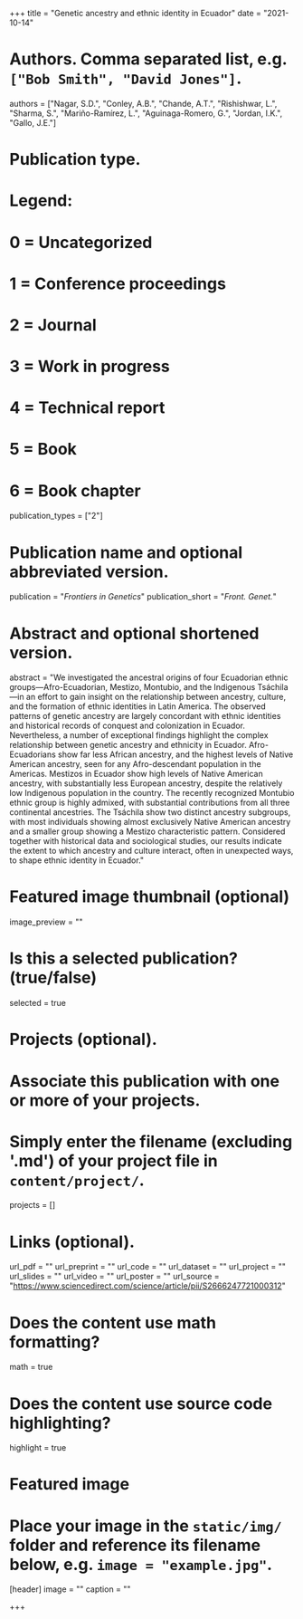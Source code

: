 +++
title = "Genetic ancestry and ethnic identity in Ecuador"
date = "2021-10-14"


# Authors. Comma separated list, e.g. `["Bob Smith", "David Jones"]`.
authors = ["Nagar, S.D.", "Conley, A.B.", "Chande, A.T.",  "Rishishwar, L.", "Sharma, S.", "Mariño-Ramírez, L.",  "Aguinaga-Romero, G.", "Jordan, I.K.", "Gallo, J.E."]

# Publication type.
# Legend:
# 0 = Uncategorized
# 1 = Conference proceedings
# 2 = Journal
# 3 = Work in progress
# 4 = Technical report
# 5 = Book
# 6 = Book chapter
publication_types = ["2"]

# Publication name and optional abbreviated version.
publication = "*Frontiers in Genetics*"
publication_short = "*Front. Genet.*"

# Abstract and optional shortened version.
abstract = "We investigated the ancestral origins of four Ecuadorian ethnic groups—Afro-Ecuadorian, Mestizo, Montubio, and the Indigenous Tsáchila—in an effort to gain insight on the relationship between ancestry, culture, and the formation of ethnic identities in Latin America. The observed patterns of genetic ancestry are largely concordant with ethnic identities and historical records of conquest and colonization in Ecuador. Nevertheless, a number of exceptional findings highlight the complex relationship between genetic ancestry and ethnicity in Ecuador. Afro-Ecuadorians show far less African ancestry, and the highest levels of Native American ancestry, seen for any Afro-descendant population in the Americas. Mestizos in Ecuador show high levels of Native American ancestry, with substantially less European ancestry, despite the relatively low Indigenous population in the country. The recently recognized Montubio ethnic group is highly admixed, with substantial contributions from all three continental ancestries. The Tsáchila show two distinct ancestry subgroups, with most individuals showing almost exclusively Native American ancestry and a smaller group showing a Mestizo characteristic pattern. Considered together with historical data and sociological studies, our results indicate the extent to which ancestry and culture interact, often in unexpected ways, to shape ethnic identity in Ecuador."

# Featured image thumbnail (optional)
image_preview = ""

# Is this a selected publication? (true/false)
selected = true

# Projects (optional).
#   Associate this publication with one or more of your projects.
#   Simply enter the filename (excluding '.md') of your project file in `content/project/`.
projects = []

# Links (optional).
url_pdf = ""
url_preprint = ""
url_code = ""
url_dataset = ""
url_project = ""
url_slides = ""
url_video = ""
url_poster = ""
url_source = "https://www.sciencedirect.com/science/article/pii/S2666247721000312"

# Does the content use math formatting?
math = true

# Does the content use source code highlighting?
highlight = true

# Featured image
# Place your image in the `static/img/` folder and reference its filename below, e.g. `image = "example.jpg"`.
[header]
image = ""
caption = ""

+++

